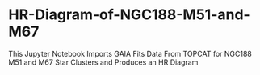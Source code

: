# HR-Diagram-of-NGC188-M51-and-M67
This Jupyter Notebook Imports GAIA Fits Data From TOPCAT for NGC188 M51 and M67 Star Clusters and Produces an HR Diagram
